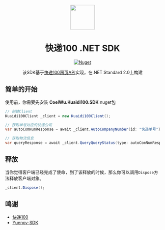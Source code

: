 <p align="center">
    <img src="https://i.loli.net/2021/01/17/aK4wpbnsmudcJLo.png" align="center" height="80"/>
</p>

<div align="center">

# 快递100 .NET SDK

[![Nuget](https://img.shields.io/nuget/v/CoelWu.Kuaidi100.SDK)](https://www.nuget.org/packages/CoelWu.Kuaidi100.SDK/)

该SDK基于[快递100网页API](https://m.kuaidi100.com)实现，在.NET Standard 2.0上构建

</div>

## 简单的开始

使用前，你需要先安装 **CoelWu.Kuaidi100.SDK** nuget包

```csharp
// 创建Client
Kuaidi100Client _client = new Kuaidi100Client();

// 获取单号对应的快递公司
var autoComNumResponse = await _client.AutoCompanyNumber(id: "快递单号");

// 获取物流信息
var queryResponse = await _client.QueryQueryStatus(type: autoComNumResponse.Data[0].CompanyCode, postid: "快递单号", phone: "");
```

## 释放

当你觉得客户端已经完成了使命，到了该释放的时候，那么你可以调用`Dispose`方法释放客户端对象。

```csharp
_client.Dispose();
```

## 鸣谢

- [快递100](https://m.kuaidi100.com)
- [Yuenov-SDK](https://github.com/Richasy/Yuenov-SDK)